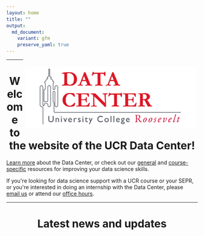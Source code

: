 ```yaml
---
layout: home
title: ""
output:
  md_document:
    variant: gfm
    preserve_yaml: true
---
```


<img style="float: right; padding: 20px 5px 20px 5px" src="assets/img/DC_logo.png" width="450"/>

---

<h1 align="center">Welcome to the website of the UCR Data Center!</h1>

[Learn more](about) about the Data Center, or check out our [general](tutorials) and [course-specific](courses) resources for improving your data science skills.

If you're looking for data science support with a UCR course or your SEPR, or you're interested in doing an internship with the Data Center, please [email us](mailto:datacenter@ucr.nl) or attend our [office hours](contact).

---

<h1 align="center">Latest news and updates</h1>

